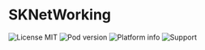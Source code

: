 # SKNetWorking


![License MIT](https://img.shields.io/dub/l/vibe-d.svg)
![Pod version](https://img.shields.io/cocoapods/v/SKNetWorking.svg?style=flat)
![Platform info](https://img.shields.io/cocoapods/p/SKNetWorking.svg?style=flat)
![Support](https://img.shields.io/badge/support-iOS8+-blue.svg?style=flat)
